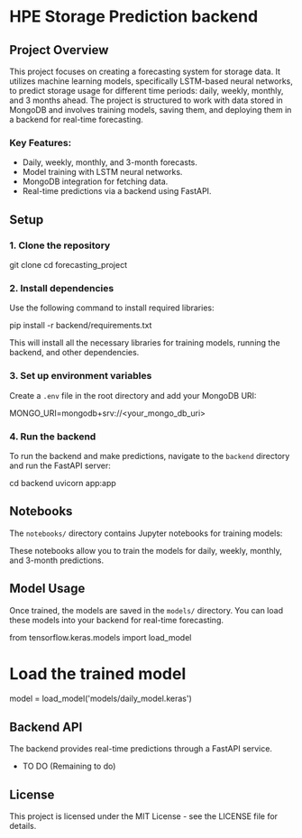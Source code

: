 # HPE Storage Prediction backend

## Project Overview

This project focuses on creating a forecasting system for storage data. It utilizes machine learning models, specifically LSTM-based neural networks, to predict storage usage for different time periods: daily, weekly, monthly, and 3 months ahead. The project is structured to work with data stored in MongoDB and involves training models, saving them, and deploying them in a backend for real-time forecasting.

### Key Features:

- Daily, weekly, monthly, and 3-month forecasts.
- Model training with LSTM neural networks.
- MongoDB integration for fetching data.
- Real-time predictions via a backend using FastAPI.


## Setup

### 1. Clone the repository

git clone <repository-url>
cd forecasting_project

### 2. Install dependencies

Use the following command to install required libraries:

pip install -r backend/requirements.txt

This will install all the necessary libraries for training models, running the backend, and other dependencies.

### 3. Set up environment variables

Create a `.env` file in the root directory and add your MongoDB URI:

MONGO_URI=mongodb+srv://<your_mongo_db_uri>

### 4. Run the backend

To run the backend and make predictions, navigate to the `backend` directory and run the FastAPI server:

cd backend
uvicorn app:app

## Notebooks

The `notebooks/` directory contains Jupyter notebooks for training models:

These notebooks allow you to train the models for daily, weekly, monthly, and 3-month predictions.

## Model Usage

Once trained, the models are saved in the `models/` directory. You can load these models into your backend for real-time forecasting.

from tensorflow.keras.models import load_model

# Load the trained model

model = load_model('models/daily_model.keras')

## Backend API

The backend provides real-time predictions through a FastAPI service.

- TO DO (Remaining to do)

## License

This project is licensed under the MIT License - see the LICENSE file for details.
